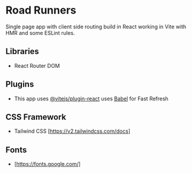 # Road Runners

Single page app with client side routing build in React working in Vite with HMR and some ESLint rules.

## Libraries

- React Router DOM

## Plugins

- This app uses [@vitejs/plugin-react](https://github.com/vitejs/vite-plugin-react/blob/main/packages/plugin-react/README.md) uses [Babel](https://babeljs.io/) for Fast Refresh

## CSS Framework

- Tailwind CSS [https://v2.tailwindcss.com/docs]

## Fonts

- [https://fonts.google.com/]
